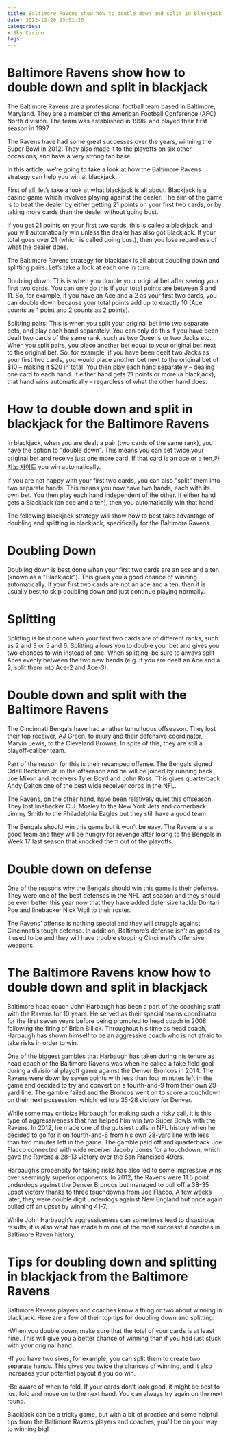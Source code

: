 ```yaml
---
title: Baltimore Ravens show how to double down and split in blackjack
date: 2022-12-20 23:51:20
categories:
- Sky Casino
tags:
---
```



#  Baltimore Ravens show how to double down and split in blackjack

The Baltimore Ravens are a professional football team based in Baltimore, Maryland. They are a member of the American Football Conference (AFC) North division. The team was established in 1996, and played their first season in 1997.

The Ravens have had some great successes over the years, winning the Super Bowl in 2012. They also made it to the playoffs on six other occasions, and have a very strong fan base.

In this article, we’re going to take a look at how the Baltimore Ravens strategy can help you win at blackjack.

First of all, let’s take a look at what blackjack is all about. Blackjack is a casino game which involves playing against the dealer. The aim of the game is to beat the dealer by either getting 21 points on your first two cards, or by taking more cards than the dealer without going bust.

If you get 21 points on your first two cards, this is called a blackjack, and you will automatically win unless the dealer has also got Blackjack. If your total goes over 21 (which is called going bust), then you lose regardless of what the dealer does.

The Baltimore Ravens strategy for blackjack is all about doubling down and splitting pairs. Let’s take a look at each one in turn:

Doubling down: This is when you double your original bet after seeing your first two cards. You can only do this if your total points are between 9 and 11. So, for example, if you have an Ace and a 2 as your first two cards, you can double down because your total points add up to exactly 10 (Ace counts as 1 point and 2 counts as 2 points).

Splitting pairs: This is when you split your original bet into two separate bets, and play each hand separately. You can only do this if you have been dealt two cards of the same rank, such as two Queens or two Jacks etc. When you split pairs, you place another bet equal to your original bet next to the original bet. So, for example, if you have been dealt two Jacks as your first two cards, you would place another bet next to the original bet of $10 – making it $20 in total. You then play each hand separately – dealing one card to each hand. If either hand gets 21 points or more (a blackjack), that hand wins automatically – regardless of what the other hand does.

#  How to double down and split in blackjack for the Baltimore Ravens

In blackjack, when you are dealt a pair (two cards of the same rank), you have the option to "double down". This means you can bet twice your original bet and receive just one more card. If that card is an ace or a ten,[카지노 사이트](https://choegocasino.com/) you win automatically.

If you are not happy with your first two cards, you can also "split" them into two separate hands. This means you now have two hands, each with its own bet. You then play each hand independent of the other. If either hand gets a Blackjack (an ace and a ten), then you automatically win that hand.

The following blackjack strategy will show how to best take advantage of doubling and splitting in blackjack, specifically for the Baltimore Ravens.


# Doubling Down
Doubling down is best done when your first two cards are an ace and a ten (known as a "Blackjack"). This gives you a good chance of winning automatically. If your first two cards are not an ace and a ten, then it is usually best to skip doubling down and just continue playing normally.

# Splitting

Splitting is best done when your first two cards are of different ranks, such as 2 and 3 or 5 and 6. Splitting allows you to double your bet and gives you two chances to win instead of one. When splitting, be sure to always split Aces evenly between the two new hands (e.g. if you are dealt an Ace and a 2, split them into Ace-2 and Ace-3).

#  Double down and split with the Baltimore Ravens

The Cincinnati Bengals have had a rather tumultuous offseason. They lost their top receiver, AJ Green, to injury and their defensive coordinator, Marvin Lewis, to the Cleveland Browns. In spite of this, they are still a playoff-caliber team.

Part of the reason for this is their revamped offense. The Bengals signed Odell Beckham Jr. in the offseason and he will be joined by running back Joe Mixon and receivers Tyler Boyd and John Ross. This gives quarterback Andy Dalton one of the best wide receiver corps in the NFL.

The Ravens, on the other hand, have been relatively quiet this offseason. They lost linebacker C.J. Mosley to the New York Jets and cornerback Jimmy Smith to the Philadelphia Eagles but they still have a good team.

The Bengals should win this game but it won’t be easy. The Ravens are a good team and they will be hungry for revenge after losing to the Bengals in Week 17 last season that knocked them out of the playoffs.

# Double down on defense

One of the reasons why the Bengals should win this game is their defense. They were one of the best defenses in the NFL last season and they should be even better this year now that they have added defensive tackle Dontari Poe and linebacker Nick Vigil to their roster.

The Ravens’ offense is nothing special and they will struggle against Cincinnati’s tough defense. In addition, Baltimore’s defense isn’t as good as it used to be and they will have trouble stopping Cincinnati’s offensive weapons.

#  The Baltimore Ravens know how to double down and split in blackjack

Baltimore head coach John Harbaugh has been a part of the coaching staff with the Ravens for 10 years. He served as their special teams coordinator for the first seven years before being promoted to head coach in 2008 following the firing of Brian Billick. Throughout his time as head coach, Harbaugh has shown himself to be an aggressive coach who is not afraid to take risks in order to win.

One of the biggest gambles that Harbaugh has taken during his tenure as head coach of the Baltimore Ravens was when he called a fake field goal during a divisional playoff game against the Denver Broncos in 2014. The Ravens were down by seven points with less than four minutes left in the game and decided to try and convert on a fourth-and-9 from their own 29-yard line. The gamble failed and the Broncos went on to score a touchdown on their next possession, which led to a 35-28 victory for Denver.

While some may criticize Harbaugh for making such a risky call, it is this type of aggressiveness that has helped him win two Super Bowls with the Ravens. In 2012, he made one of the gutsiest calls in NFL history when he decided to go for it on fourth-and-6 from his own 28-yard line with less than two minutes left in the game. The gamble paid off and quarterback Joe Flacco connected with wide receiver Jacoby Jones for a touchdown, which gave the Ravens a 28-13 victory over the San Francisco 49ers.

Harbaugh’s propensity for taking risks has also led to some impressive wins over seemingly superior opponents. In 2012, the Ravens were 11.5 point underdogs against the Denver Broncos but managed to pull off a 38-35 upset victory thanks to three touchdowns from Joe Flacco. A few weeks later, they were double digit underdogs against New England but once again pulled off an upset by winning 41-7.

While John Harbaugh’s aggressiveness can sometimes lead to disastrous results, it is also what has made him one of the most successful coaches in Baltimore Raven history.

#  Tips for doubling down and splitting in blackjack from the Baltimore Ravens

Baltimore Ravens players and coaches know a thing or two about winning in blackjack. Here are a few of their top tips for doubling down and splitting:

-When you double down, make sure that the total of your cards is at least nine. This will give you a better chance of winning than if you had just stuck with your original hand.

-If you have two sixes, for example, you can split them to create two separate hands. This gives you twice the chances of winning, and it also increases your potential payout if you do win.

-Be aware of when to fold. If your cards don’t look good, it might be best to just fold and move on to the next hand. You can always try again on the next round.

Blackjack can be a tricky game, but with a bit of practice and some helpful tips from the Baltimore Ravens players and coaches, you’ll be on your way to winning big!